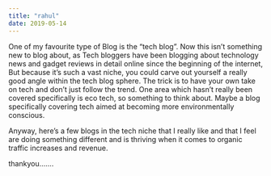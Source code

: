 ```yaml
---
title: "rahul"
date: 2019-05-14
---
```



One of my favourite type of Blog is the “tech blog”.  Now this isn’t something new to blog about, 
as Tech bloggers have been blogging about 
technology news and gadget reviews in detail online since the beginning of the internet, 
But because it’s such a vast niche, you could carve out yourself a really good angle within the tech blog sphere. 
The trick is to have your own take on tech and don’t just follow the trend. 
One area which hasn’t really been covered specifically is eco tech,
so something to think about. Maybe a blog specifically covering tech 
aimed at becoming more environmentally conscious.

Anyway, here’s a few blogs in the tech niche that I really like and that 
I feel are doing something different and is thriving when it comes to organic traffic increases and revenue.

thankyou.......
